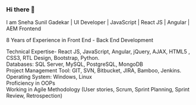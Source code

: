 ### Hi there 👋
I am Sneha Sunil Gadekar
| UI Developer | JavaScript | React JS | Angular | AEM Frontend 

8 Years of Experience in Front End - Back End Development

Technical Expertise-
React JS, JavaScript, Angular, jQuery, AJAX, HTML5 , CSS3, RTL Design, Bootstrap, Python.<br/>
Databases: SQL Server, MySQL, PostgreSQL, MongoDB <br/>
Project Management Tool: GIT, SVN, Bitbucket, JIRA, Bamboo, Jenkins.<br/>
Operating System: Windows, Linux<br/>
Proficiency in OOPs<br/>
Working in Agile Methodology (User stories, Scrum,  Sprint Planning,  Sprint Review, Retrospection)

<!--
**sgadekar17/sgadekar17** is a ✨ _special_ ✨ repository because its `README.md` (this file) appears on your GitHub profile.

Here are some ideas to get you started:

- 🔭 I’m currently working on ...
- 🌱 I’m currently learning ...
- 👯 I’m looking to collaborate on ...
- 🤔 I’m looking for help with ...
- 💬 Ask me about ...
- 📫 How to reach me: ...
- 😄 Pronouns: ...
- ⚡ Fun fact: ...
-->

